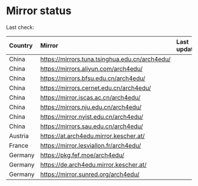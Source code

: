 <script src="./time.js"></script>
# Mirror status
Last check: <script type="text/javascript">localize(1704115242.8807194);</script>

|Country|Mirror|Last update|
|:------|:-----|:----------|
|China|https://mirrors.tuna.tsinghua.edu.cn/arch4edu/|<script type="text/javascript">localize(1704090708);</script>|
|China|https://mirrors.aliyun.com/arch4edu/|<script type="text/javascript">localize(1704090708);</script>|
|China|https://mirrors.bfsu.edu.cn/arch4edu/|<script type="text/javascript">localize(1704090708);</script>|
|China|https://mirrors.cernet.edu.cn/arch4edu/|<script type="text/javascript">localize(1704090708);</script>|
|China|https://mirror.iscas.ac.cn/arch4edu/|<script type="text/javascript">localize(1704090708);</script>|
|China|https://mirrors.nju.edu.cn/arch4edu/|<script type="text/javascript">localize(1704047831);</script>|
|China|https://mirror.nyist.edu.cn/arch4edu/|<script type="text/javascript">localize(1704090708);</script>|
|China|https://mirrors.sau.edu.cn/arch4edu/|<script type="text/javascript">localize(1704090708);</script>|
|Austria|https://at.arch4edu.mirror.kescher.at/|<script type="text/javascript">localize(1704090708);</script>|
|France|https://mirror.lesviallon.fr/arch4edu/|<script type="text/javascript">localize(1704090708);</script>|
|Germany|https://pkg.fef.moe/arch4edu/|<script type="text/javascript">localize(1704090708);</script>|
|Germany|https://de.arch4edu.mirror.kescher.at/|<script type="text/javascript">localize(1704090708);</script>|
|Germany|https://mirror.sunred.org/arch4edu/|<script type="text/javascript">localize(1704090708);</script>|

<script src="./tablefilter/tablefilter.js"></script>
<script src="./table.js"></script>